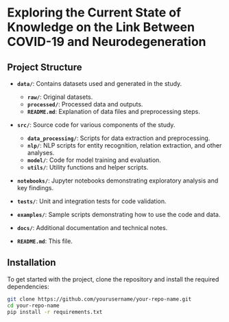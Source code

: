 
# Exploring the Current State of Knowledge on the Link Between COVID-19 and Neurodegeneration

## Project Structure

- **`data/`**: Contains datasets used and generated in the study.
  - **`raw/`**: Original datasets.
  - **`processed/`**: Processed data and outputs.
  - **`README.md`**: Explanation of data files and preprocessing steps.

- **`src/`**: Source code for various components of the study.
  - **`data_processing/`**: Scripts for data extraction and preprocessing.
  - **`nlp/`**: NLP scripts for entity recognition, relation extraction, and other analyses.
  - **`model/`**: Code for model training and evaluation.
  - **`utils/`**: Utility functions and helper scripts.

- **`notebooks/`**: Jupyter notebooks demonstrating exploratory analysis and key findings.

- **`tests/`**: Unit and integration tests for code validation.

- **`examples/`**: Sample scripts demonstrating how to use the code and data.

- **`docs/`**: Additional documentation and technical notes.

- **`README.md`**: This file.

## Installation

To get started with the project, clone the repository and install the required dependencies:

```bash
git clone https://github.com/yourusername/your-repo-name.git
cd your-repo-name
pip install -r requirements.txt
